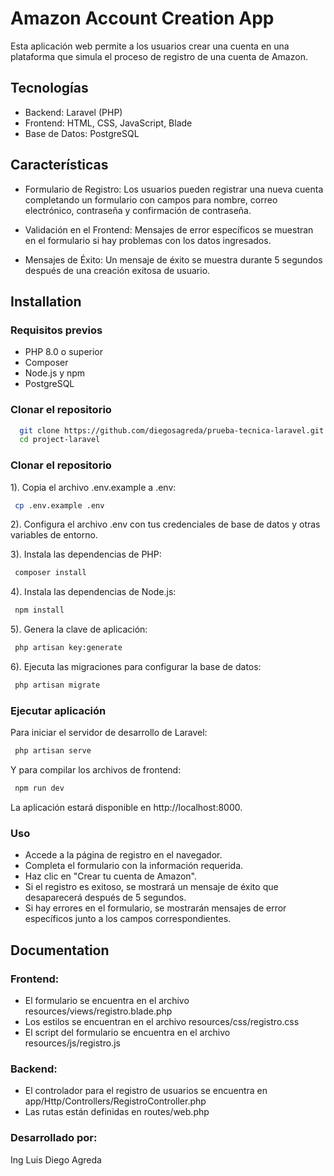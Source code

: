 
# Amazon Account Creation App

Esta aplicación web permite a los usuarios crear una cuenta en una plataforma que simula el proceso de registro de una cuenta de Amazon.


## Tecnologías

- Backend: Laravel (PHP)
- Frontend: HTML, CSS, JavaScript, Blade
- Base de Datos: PostgreSQL

## Características

- Formulario de Registro: Los usuarios pueden registrar una nueva cuenta completando un formulario con campos para nombre, correo electrónico, contraseña y confirmación de contraseña.

- Validación en el Frontend: Mensajes de error específicos se muestran en el formulario si hay problemas con los datos ingresados.

- Mensajes de Éxito: Un mensaje de éxito se muestra durante 5 segundos después de una creación exitosa de usuario.

## Installation

### Requisitos previos

- PHP 8.0 o superior
- Composer
- Node.js y npm
- PostgreSQL

### Clonar el repositorio

```bash
  git clone https://github.com/diegosagreda/prueba-tecnica-laravel.git
  cd project-laravel

```

### Clonar el repositorio

1). Copia el archivo .env.example a .env:

```bash
 cp .env.example .env
```

2). Configura el archivo .env con tus credenciales de base de datos y otras variables de entorno.

3). Instala las dependencias de PHP:

```bash
 composer install
```
4). Instala las dependencias de Node.js:

```bash
 npm install
```
5). Genera la clave de aplicación:

```bash
 php artisan key:generate
```
6). Ejecuta las migraciones para configurar la base de datos:

```bash
 php artisan migrate

```
### Ejecutar aplicación

Para iniciar el servidor de desarrollo de Laravel:

```bash
 php artisan serve

```
Y para compilar los archivos de frontend:

```bash
 npm run dev

```
La aplicación estará disponible en http://localhost:8000.
### Uso
- Accede a la página de registro en el navegador.
- Completa el formulario con la información requerida.
- Haz clic en "Crear tu cuenta de Amazon".
- Si el registro es exitoso, se mostrará un mensaje de éxito que desaparecerá después de 5 segundos. 
- Si hay errores en el formulario, se mostrarán mensajes de error específicos junto a los campos correspondientes.


## Documentation

### Frontend:

* El formulario se encuentra en el archivo resources/views/registro.blade.php
* Los estilos se encuentran en el archivo resources/css/registro.css
* El script del formulario se encuentra  en el archivo resources/js/registro.js

### Backend:

* El controlador para el registro de usuarios se encuentra en app/Http/Controllers/RegistroController.php
* Las rutas están definidas en routes/web.php


### Desarrollado por:

Ing Luis Diego Agreda


